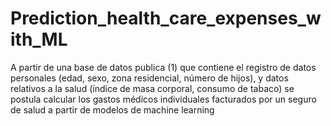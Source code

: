 # Prediction_health_care_expenses_with_ML
A partir de una base de datos publica (1) que contiene el registro de datos personales (edad, sexo, zona residencial, número de hijos), y datos relativos a la salud (índice de masa corporal, consumo de tabaco) se postula calcular los gastos médicos individuales facturados por un seguro de salud a partir de modelos de machine learning

